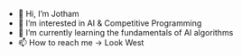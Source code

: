 - 👋 Hi, I’m Jotham
- 👀 I’m interested in AI & Competitive Programming
- 🌱 I’m currently learning the fundamentals of AI algorithms
- 📫 How to reach me -> Look West

<!---
jothamsl/jothamsl is a ✨ special ✨ repository because its `README.md` (this file) appears on your GitHub profile.
You can click the Preview link to take a look at your changes.
--->
